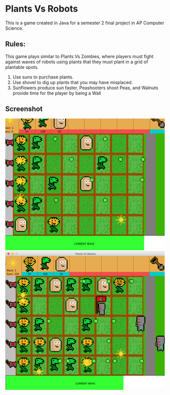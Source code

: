 # Plants Vs Robots

This is a game created in Java for a semester 2 final project in AP Computer Science.

## Rules:

This game plays similar to Plants Vs Zombies, where players must fight against waves of robots using plants that they must plant in a grid of plantable spots.

1. Use suns to purchase plants.
2. Use shovel to dig up plants that you may have misplaced.
3. Sunflowers produce sun faster, Peashooters shoot Peas, and Walnuts provide time for the player by being a Wall

## Screenshot

![Plants Vs Robots screenshot 01 of a game in progress](screen01.png)
![Plants Vs Robots screenshot 02 of a game in progress](screen02.png)
